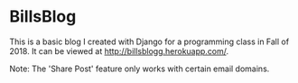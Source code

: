 # BillsBlog

This is a basic blog I created with Django for a programming class in Fall of 2018. It can be viewed at http://billsblogg.herokuapp.com/.

Note: The 'Share Post' feature only works with certain email domains.
